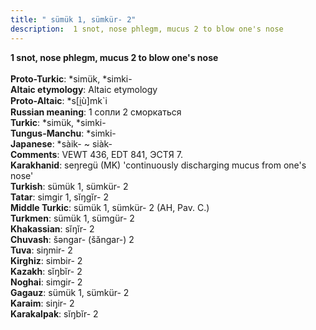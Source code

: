 ```yaml
---
title: " sümük 1, sümkür- 2"
description:  1 snot, nose phlegm, mucus 2 to blow one's nose
---
```

<p data-pagefind-weight="0.5">
<strong> 1 snot, nose phlegm, mucus 2 to blow one's nose</strong><br><br>
<strong>Proto-Turkic</strong>:  *simük, *simki-<br>
<strong>Altaic etymology</strong>:  Altaic etymology<br>
<strong> Proto-Altaic</strong>:  *s[i̯ù]mk`i<br>
<strong>Russian meaning</strong>:  1 сопли 2 сморкаться<br>
<strong>Turkic</strong>:  *simük, *simki-<br>
<strong>Tungus-Manchu</strong>:  *simki-<br>
<strong>Japanese</strong>:  *sàik- ~ siàk-<br>
<strong>Comments</strong>:  VEWT 436, EDT 841, ЭСТЯ 7.<br>
<strong>Karakhanid</strong>:  seŋregü (MK) 'continuously discharging mucus from one's nose'<br>
<strong>Turkish</strong>:  sümük 1, sümkür- 2<br>
<strong>Tatar</strong>:  simgir 1, sĭŋgĭr- 2<br>
<strong>Middle Turkic</strong>:  sümük 1, sümkür- 2 (AH, Pav. C.)<br>
<strong>Turkmen</strong>:  sümük 1, sümgür- 2<br>
<strong>Khakassian</strong>:  sĭŋĭr- 2<br>
<strong>Chuvash</strong>:  šǝngar- (šăngar-) 2<br>
<strong>Tuva</strong>:  siŋmir- 2<br>
<strong>Kirghiz</strong>:  simbir- 2<br>
<strong>Kazakh</strong>:  sĭŋbĭr- 2<br>
<strong>Noghai</strong>:  simgir- 2<br>
<strong>Gagauz</strong>:  sümük 1, sümkür- 2<br>
<strong>Karaim</strong>:  siŋir- 2<br>
<strong>Karakalpak</strong>:  sĭŋbĭr- 2<br>

</p>
